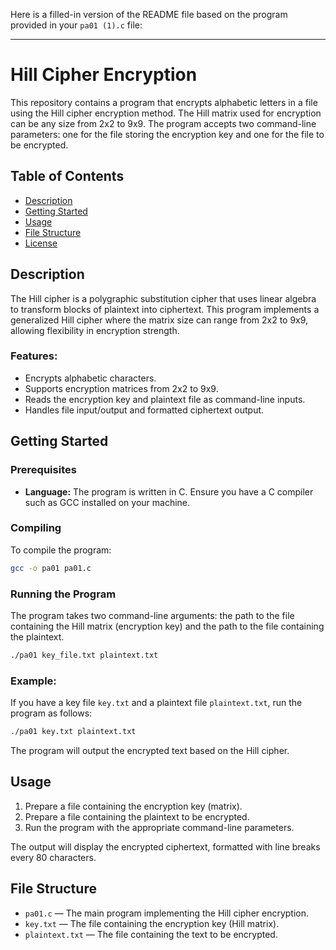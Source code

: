Here is a filled-in version of the README file based on the program provided in your `pa01 (1).c` file:

---

# Hill Cipher Encryption

This repository contains a program that encrypts alphabetic letters in a file using the Hill cipher encryption method. The Hill matrix used for encryption can be any size from 2x2 to 9x9. The program accepts two command-line parameters: one for the file storing the encryption key and one for the file to be encrypted.

## Table of Contents

- [Description](#description)
- [Getting Started](#getting-started)
- [Usage](#usage)
- [File Structure](#file-structure)
- [License](#license)

## Description

The Hill cipher is a polygraphic substitution cipher that uses linear algebra to transform blocks of plaintext into ciphertext. This program implements a generalized Hill cipher where the matrix size can range from 2x2 to 9x9, allowing flexibility in encryption strength.

### Features:
- Encrypts alphabetic characters.
- Supports encryption matrices from 2x2 to 9x9.
- Reads the encryption key and plaintext file as command-line inputs.
- Handles file input/output and formatted ciphertext output.

## Getting Started

### Prerequisites

- **Language:** The program is written in C. Ensure you have a C compiler such as GCC installed on your machine.

### Compiling

To compile the program:

```bash
gcc -o pa01 pa01.c
```

### Running the Program

The program takes two command-line arguments: the path to the file containing the Hill matrix (encryption key) and the path to the file containing the plaintext.

```bash
./pa01 key_file.txt plaintext.txt
```

### Example:

If you have a key file `key.txt` and a plaintext file `plaintext.txt`, run the program as follows:

```bash
./pa01 key.txt plaintext.txt
```

The program will output the encrypted text based on the Hill cipher.

## Usage

1. Prepare a file containing the encryption key (matrix).
2. Prepare a file containing the plaintext to be encrypted.
3. Run the program with the appropriate command-line parameters.

The output will display the encrypted ciphertext, formatted with line breaks every 80 characters.

## File Structure

- `pa01.c` — The main program implementing the Hill cipher encryption.
- `key.txt` — The file containing the encryption key (Hill matrix).
- `plaintext.txt` — The file containing the text to be encrypted.

